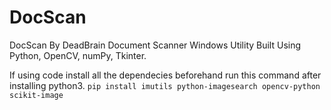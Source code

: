 # DocScan
DocScan By DeadBrain
Document Scanner Windows Utility Built Using Python, OpenCV, numPy, Tkinter.

If using code install all the dependecies beforehand run this command after installing python3.
```pip install imutils python-imagesearch opencv-python scikit-image```
